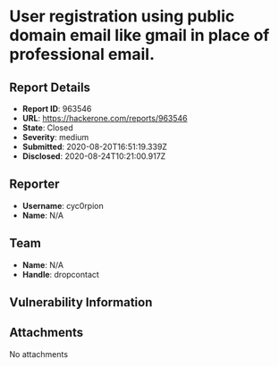 # User registration using public domain email like gmail in place of professional email.

## Report Details
- **Report ID**: 963546
- **URL**: https://hackerone.com/reports/963546
- **State**: Closed
- **Severity**: medium
- **Submitted**: 2020-08-20T16:51:19.339Z
- **Disclosed**: 2020-08-24T10:21:00.917Z

## Reporter
- **Username**: cyc0rpion
- **Name**: N/A

## Team
- **Name**: N/A
- **Handle**: dropcontact

## Vulnerability Information


## Attachments
No attachments
